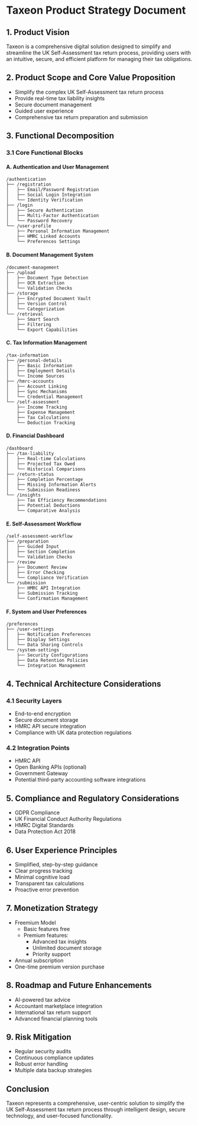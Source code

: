 # Taxeon Product Strategy Document

## 1. Product Vision
Taxeon is a comprehensive digital solution designed to simplify and streamline the UK Self-Assessment tax return process, providing users with an intuitive, secure, and efficient platform for managing their tax obligations.

## 2. Product Scope and Core Value Proposition
- Simplify the complex UK Self-Assessment tax return process
- Provide real-time tax liability insights
- Secure document management
- Guided user experience
- Comprehensive tax return preparation and submission

## 3. Functional Decomposition

### 3.1 Core Functional Blocks

#### A. Authentication and User Management
```
/authentication
├── /registration
│   ├── Email/Password Registration
│   ├── Social Login Integration
│   └── Identity Verification
├── /login
│   ├── Secure Authentication
│   ├── Multi-Factor Authentication
│   └── Password Recovery
└── /user-profile
    ├── Personal Information Management
    ├── HMRC Linked Accounts
    └── Preferences Settings
```

#### B. Document Management System
```
/document-management
├── /upload
│   ├── Document Type Detection
│   ├── OCR Extraction
│   └── Validation Checks
├── /storage
│   ├── Encrypted Document Vault
│   ├── Version Control
│   └── Categorization
└── /retrieval
    ├── Smart Search
    ├── Filtering
    └── Export Capabilities
```

#### C. Tax Information Management
```
/tax-information
├── /personal-details
│   ├── Basic Information
│   ├── Employment Details
│   └── Income Sources
├── /hmrc-accounts
│   ├── Account Linking
│   ├── Sync Mechanisms
│   └── Credential Management
└── /self-assessment
    ├── Income Tracking
    ├── Expense Management
    ├── Tax Calculations
    └── Deduction Tracking
```

#### D. Financial Dashboard
```
/dashboard
├── /tax-liability
│   ├── Real-time Calculations
│   ├── Projected Tax Owed
│   └── Historical Comparisons
├── /return-status
│   ├── Completion Percentage
│   ├── Missing Information Alerts
│   └── Submission Readiness
└── /insights
    ├── Tax Efficiency Recommendations
    ├── Potential Deductions
    └── Comparative Analysis
```

#### E. Self-Assessment Workflow
```
/self-assessment-workflow
├── /preparation
│   ├── Guided Input
│   ├── Section Completion
│   └── Validation Checks
├── /review
│   ├── Document Review
│   ├── Error Checking
│   └── Compliance Verification
└── /submission
    ├── HMRC API Integration
    ├── Submission Tracking
    └── Confirmation Management
```

#### F. System and User Preferences
```
/preferences
├── /user-settings
│   ├── Notification Preferences
│   ├── Display Settings
│   └── Data Sharing Controls
└── /system-settings
    ├── Security Configurations
    ├── Data Retention Policies
    └── Integration Management
```

## 4. Technical Architecture Considerations

### 4.1 Security Layers
- End-to-end encryption
- Secure document storage
- HMRC API secure integration
- Compliance with UK data protection regulations

### 4.2 Integration Points
- HMRC API
- Open Banking APIs (optional)
- Government Gateway
- Potential third-party accounting software integrations

## 5. Compliance and Regulatory Considerations
- GDPR Compliance
- UK Financial Conduct Authority Regulations
- HMRC Digital Standards
- Data Protection Act 2018

## 6. User Experience Principles
- Simplified, step-by-step guidance
- Clear progress tracking
- Minimal cognitive load
- Transparent tax calculations
- Proactive error prevention

## 7. Monetization Strategy
- Freemium Model
  - Basic features free
  - Premium features:
    - Advanced tax insights
    - Unlimited document storage
    - Priority support
- Annual subscription
- One-time premium version purchase

## 8. Roadmap and Future Enhancements
- AI-powered tax advice
- Accountant marketplace integration
- International tax return support
- Advanced financial planning tools

## 9. Risk Mitigation
- Regular security audits
- Continuous compliance updates
- Robust error handling
- Multiple data backup strategies

## Conclusion
Taxeon represents a comprehensive, user-centric solution to simplify the UK Self-Assessment tax return process through intelligent design, secure technology, and user-focused functionality.

